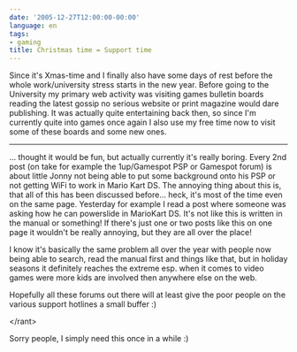 ```yaml
---
date: '2005-12-27T12:00:00-00:00'
language: en
tags:
- gaming
title: Christmas time = Support time
---
```



Since it's Xmas-time and I finally also have some days of rest before the whole work/university stress starts in the new year. Before going to the University my primary web activity was visiting games bulletin boards reading the latest gossip no serious website or print magazine would dare publishing. It was actually quite entertaining back then, so since I'm currently quite into games once again I also use my free time now to visit some of these boards and some new ones. 

-------------------------------



... thought it would be fun, but actually currently it's really boring. Every 2nd post (on take for example the 1up/Gamespot PSP or Gamespot forum) is about little Jonny not being able to put some background onto his PSP or not getting WiFi to work in Mario Kart DS. The annoying thing about this is, that all of this has been discussed before... heck, it's most of the time even on the same page. Yesterday for example I read a post where someone was asking how he can powerslide in MarioKart DS. It's not like this is written in the manual or something! If there's just one or two posts like this on one page it wouldn't be really annoying, but they are all over the place! 



I know it's basically the same problem all over the year with people now being able to search, read the manual first and things like that, but in holiday seasons it definitely reaches the extreme esp. when it comes to video games were more kids are involved then anywhere else on the web.



Hopefully all these forums out there will at least give the poor people on the various support hotlines a small buffer :)



&lt;/rant&gt;



Sorry people, I simply need this once in a while :)